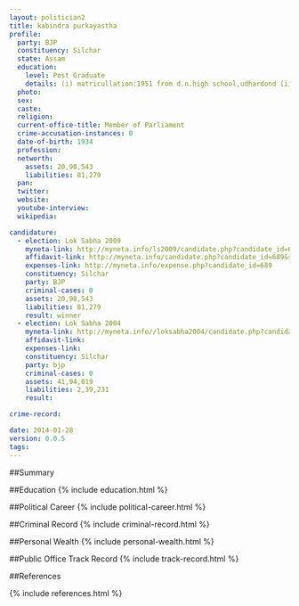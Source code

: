 ```yaml
---
layout: politician2
title: kabindra purkayastha
profile: 
  party: BJP
  constituency: Silchar
  state: Assam
  education: 
    level: Post Graduate
    details: (i) matricullation:1951 from d.n.high school,udhardond (ii) i sc.in 1954 from g.c. college,silchar (iii) b.a. in 1960 from g.c.college,silchar (iv) b.t.in 1968 from gauhati university (v) m.a. in 1974 from gauhati university
  photo: 
  sex: 
  caste: 
  religion: 
  current-office-title: Member of Parliament
  crime-accusation-instances: 0
  date-of-birth: 1934
  profession: 
  networth: 
    assets: 20,98,543
    liabilities: 81,279
  pan: 
  twitter: 
  website: 
  youtube-interview: 
  wikipedia: 

candidature: 
  - election: Lok Sabha 2009
    myneta-link: http://myneta.info/ls2009/candidate.php?candidate_id=689
    affidavit-link: http://myneta.info/candidate.php?candidate_id=689&scan=original
    expenses-link: http://myneta.info/expense.php?candidate_id=689
    constituency: Silchar 
    party: BJP
    criminal-cases: 0
    assets: 20,98,543
    liabilities: 81,279
    result: winner 
  - election: Lok Sabha 2004
    myneta-link: http://myneta.info//loksabha2004/candidate.php?candidate_id=406
    affidavit-link: 
    expenses-link: 
    constituency: Silchar 
    party: bjp
    criminal-cases: 0
    assets: 41,94,019
    liabilities: 2,39,231
    result:  

crime-record: 

date: 2014-01-28
version: 0.0.5
tags: 
---
```

##Summary


##Education
{% include education.html %}


##Political Career
{% include political-career.html %}


##Criminal Record
{% include criminal-record.html %}


##Personal Wealth
{% include personal-wealth.html %}


##Public Office Track Record
{% include track-record.html %}


##References


{% include references.html %}